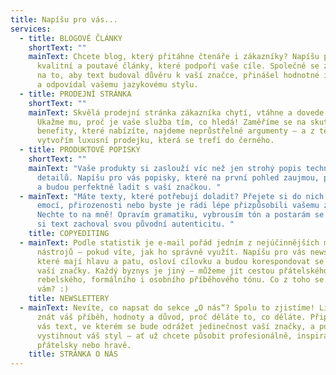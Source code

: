 ```yaml
---
title: Napíšu pro vás...
services:
  - title: BLOGOVÉ ČLÁNKY
    shortText: ""
    mainText: Chcete blog, který přitáhne čtenáře i zákazníky? Napíšu pro vás
      kvalitní a poutavé články, které podpoří vaše cíle. Společně se zaměříme
      na to, aby text budoval důvěru k vaší značce, přinášel hodnotné informace
      a odpovídal vašemu jazykovému stylu.
  - title: PRODEJNÍ STRÁNKA
    shortText: ""
    mainText: Skvělá prodejní stránka zákazníka chytí, vtáhne a dovede k akci.
      Ukažme mu, proč je vaše služba tím, co hledá! Zaměříme se na skutečné
      benefity, které nabízíte, najdeme neprůstřelné argumenty – a z těch pak
      vytvořím luxusní prodejku, která se trefí do černého.
  - title: PRODUKTOVÉ POPISKY
    shortText: ""
    mainText: "Vaše produkty si zaslouží víc než jen strohý popis technických
      detailů. Napíšu pro vás popisky, které na první pohled zaujmou, přesvědčí
      a budou perfektně ladit s vaší značkou. "
  - mainText: "Máte texty, které potřebují doladit? Přejete si do nich dostat více
      emocí, přirozenosti nebo byste je rádi lépe přizpůsobili vašemu záměru?
      Nechte to na mně! Opravím gramatiku, vybrousím tón a postarám se o to, aby
      si text zachoval svou původní autenticitu. "
    title: COPYEDITING
  - mainText: Podle statistik je e-mail pořád jedním z nejúčinnějších marketingových
      nástrojů – pokud víte, jak ho správně využít. Napíšu pro vás newslettery,
      které mají hlavu a patu, osloví cílovku a budou korespondovat se stylem
      vaší značky. Každý byznys je jiný – můžeme jít cestou přátelského,
      rebelského, formálního i osobního příběhového tónu. Co z toho se hodí k
      vám? :)
    title: NEWSLETTERY
  - mainText: Nevíte, co napsat do sekce „O nás“? Spolu to zjistíme! Lidé chtějí
      znát váš příběh, hodnoty a důvod, proč děláte to, co děláte. Připravím pro
      vás text, ve kterém se bude odrážet jedinečnost vaší značky, a pomůžu vám
      vystihnout váš styl – ať už chcete působit profesionálně, inspirativně,
      přátelsky nebo hravě.
    title: STRÁNKA O NÁS
---
```

